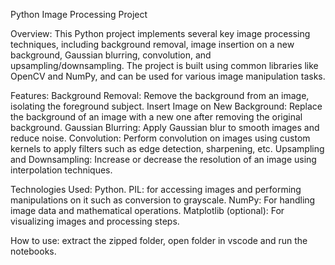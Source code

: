 Python Image Processing Project

Overview:
This Python project implements several key image processing techniques, including background removal, image insertion on a new background, Gaussian blurring, convolution, and upsampling/downsampling. The project is built using common libraries like OpenCV and NumPy, and can be used for various image manipulation tasks.

Features:
Background Removal: Remove the background from an image, isolating the foreground subject.
Insert Image on New Background: Replace the background of an image with a new one after removing the original background.
Gaussian Blurring: Apply Gaussian blur to smooth images and reduce noise.
Convolution: Perform convolution on images using custom kernels to apply filters such as edge detection, sharpening, etc.
Upsampling and Downsampling: Increase or decrease the resolution of an image using interpolation techniques.

Technologies Used:
Python.
PIL: for accessing images and performing manipulations on it such as conversion to grayscale.
NumPy: For handling image data and mathematical operations.
Matplotlib (optional): For visualizing images and processing steps.

How to use:
extract the zipped folder, open folder in vscode and run the notebooks.
